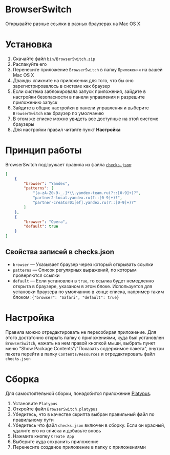 # BrowserSwitch
Открывайте разные ссылки в разных браузерах на Mac OS X

# Установка
1. Скачайте файл `bin/BrowserSwitch.zip`
2. Распакуйте его
3. Перенесите приложение `BrowserSwitch` в папку `Приложения` на вашей Mac OS X
4. Дважды кликните на приложении для того, что бы оно зарегистрировалось в системе как браузер
5. Если система заблокировала запуск приложения, зайдите в настройки безопасности в панели управления и разрешите приложению запуск
6. Зайдите в общие настройки в панели управления и выберите `BrowserSwitch` как браузер по умолчанию
7. В этом же списке можно увидеть все доступные на этой системе браузеры
8. Для настройки правил читайте пункт **Настройка**

# Принцип работы
BrowserSwitch подгружает правила из файла [`checks.json`](https://github.yandex-team.ru/chryse/BrowserSwitch/blob/master/checks.json):
```json
[
    {
        "browser": "Yandex",
        "patterns": [
            "[a-zA-Z0-9-_.]*\\.yandex-team.ru(?::[0-9]+)?",
            "partner2-local.yandex.ru(?::[0-9]+)?",
            "partner-creator01[ef].yandex.ru(?::[0-9]+)?"
        ]
    },
    {
        "browser": "Opera",
        "default": true
    }
]
```

## Свойства записей в checks.json
* `browser` — Указывает браузер через который открывать ссылки
* `patterns` — Список регулярных выражений, по которым проверяются ссылки
* `default` — Если установлен в `true`, то ссылка будет немедленно открыта в браузере, указаном в этом блоке. Используется для установки браузера по умолчанию в конце списка, например таким блоком: `{"browser": "Safari", "default": true}`

# Настройка
Правила можно отредактировать не пересобирая приложение.
Для этого достаточно открыть папку с приложениями, куда был установлен `BrowserSwitch`, нажать на нем правой кнопкой мыши, выбрать пункт меню "Show Package Contents"/"Показать содержимое пакета", внутри пакета перейти в папку `Contents/Resources` и отредактировать файл `checks.json`

# Сборка
Для самостоятельной сборки, понадобится приложение [Platypus](http://www.sveinbjorn.org/platypus).
1. Установите `Platypus`
2. Откройте файл `BrowserSwitch.platypus`
3. Убедитесь, что в качестве скрипта выбран правильный файл по правильному пути
4. Убедитесь что файл `checks.json` включен в сборку. Если он красный, удалите его из списка и добавьте вновь
5. Нажмите кнопку `Create App`
6. Выберите куда сохранить приложение
7. Перенесите созданое приложение в папку с приложениями
